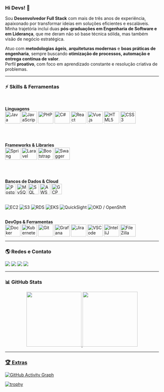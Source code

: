 ### Hi Devs! 🚀

Sou **Desenvolvedor Full Stack** com mais de três anos de experiência, apaixonado por transformar ideias em soluções eficientes e escaláveis.  
Minha trajetória inclui duas **pós-graduações em Engenharia de Software e em Liderança**, que me deram não só base técnica sólida, mas também visão de negócio estratégica.  

Atuo com **metodologias ágeis**, **arquiteturas modernas** e **boas práticas de engenharia**, sempre buscando **otimização de processos, automação e entrega contínua de valor**.  
Perfil **proativo**, com foco em aprendizado constante e resolução criativa de problemas.

---

### ⚡ Skills & Ferramentas

<div style="display: inline_block"><br>
  
**Linguagens**
<br>
<img align="center" alt="Java" height="40" width="50" src="https://cdn.jsdelivr.net/gh/devicons/devicon/icons/java/java-original.svg"/>
<img align="center" alt="JavaScript" height="40" width="50" src="https://cdn.jsdelivr.net/gh/devicons/devicon/icons/javascript/javascript-original.svg"/>
<img align="center" alt="PHP" height="40" width="50" src="https://cdn.jsdelivr.net/gh/devicons/devicon/icons/php/php-original.svg"/>
<img align="center" alt="C#" height="40" width="50" src="https://cdn.jsdelivr.net/gh/devicons/devicon/icons/csharp/csharp-original.svg"/>
<img align="center" alt="React" height="40" width="50" src="https://cdn.jsdelivr.net/gh/devicons/devicon/icons/react/react-original.svg"/>
<img align="center" alt="Vue.js" height="40" width="50" src="https://cdn.jsdelivr.net/gh/devicons/devicon/icons/vuejs/vuejs-original.svg"/>
<img align="center" alt="HTML5" height="40" width="50" src="https://cdn.jsdelivr.net/gh/devicons/devicon/icons/html5/html5-original.svg"/>
<img align="center" alt="CSS3" height="40" width="50" src="https://cdn.jsdelivr.net/gh/devicons/devicon/icons/css3/css3-original.svg"/>

<br>
<br>

**Frameworks & Libraries**
<br>
<img align="center" alt="Spring" height="40" width="50" src="https://cdn.jsdelivr.net/gh/devicons/devicon/icons/spring/spring-original.svg"/>
<img align="center" alt="Laravel" height="40" width="50" src="https://cdn.jsdelivr.net/gh/devicons/devicon/icons/laravel/laravel-original.svg"/>
<img align="center" alt="Bootstrap" height="40" width="50" src="https://cdn.jsdelivr.net/gh/devicons/devicon/icons/bootstrap/bootstrap-original.svg"/>
<img align="center" alt="Swagger" height="40" width="50" src="https://cdn.jsdelivr.net/gh/devicons/devicon/icons/swagger/swagger-original.svg"/>

<br>
<br>

**Bancos de Dados & Cloud**
<br>
<img alt="PostgreSQL" height="34" src="https://cdn.jsdelivr.net/gh/devicons/devicon/icons/postgresql/postgresql-original.svg"/>
<img alt="MySQL" height="34" src="https://cdn.jsdelivr.net/gh/devicons/devicon/icons/mysql/mysql-original.svg"/>
<img alt="SQL Server" height="34" src="https://cdn.jsdelivr.net/gh/devicons/devicon/icons/microsoftsqlserver/microsoftsqlserver-plain.svg"/>
<img alt="AWS" height="34" src="https://cdn.jsdelivr.net/gh/devicons/devicon/icons/amazonwebservices/amazonwebservices-original.svg"/>
<img alt="GCP" height="34" src="https://cdn.jsdelivr.net/gh/devicons/devicon/icons/googlecloud/googlecloud-original.svg"/>

<br>

<img alt="EC2" src="https://img.shields.io/badge/EC2-232F3E?style=flat-square&logo=amazon-aws&logoColor=white">
<img alt="S3"  src="https://img.shields.io/badge/S3-232F3E?style=flat-square&logo=amazon-aws&logoColor=white">
<img alt="RDS" src="https://img.shields.io/badge/RDS-232F3E?style=flat-square&logo=amazon-aws&logoColor=white">
<img alt="EKS" src="https://img.shields.io/badge/EKS-232F3E?style=flat-square&logo=amazon-aws&logoColor=white">
<img alt="QuickSight" src="https://img.shields.io/badge/QuickSight-232F3E?style=flat-square&logo=amazon-aws&logoColor=white">
<img alt="OKD / OpenShift" src="https://img.shields.io/badge/OKD%20%2F%20OpenShift-EE0000?style=flat-square&logo=redhatopenshift&logoColor=white">

<br>
<br>

**DevOps & Ferramentas**
<br>
<img align="center" alt="Docker" height="40" width="50" src="https://cdn.jsdelivr.net/gh/devicons/devicon/icons/docker/docker-original.svg"/>
<img align="center" alt="Kubernetes" height="40" width="50" src="https://cdn.jsdelivr.net/gh/devicons/devicon/icons/kubernetes/kubernetes-plain.svg"/>
<img align="center" alt="Git" height="40" width="50" src="https://cdn.jsdelivr.net/gh/devicons/devicon/icons/git/git-original.svg"/>
<img align="center" alt="Grafana" height="40" width="50" src="https://cdn.jsdelivr.net/gh/devicons/devicon/icons/grafana/grafana-original.svg"/>
<img align="center" alt="Jira" height="40" width="50" src="https://cdn.jsdelivr.net/gh/devicons/devicon/icons/jira/jira-original.svg"/>
<img align="center" alt="VSCode" height="40" width="50" src="https://cdn.jsdelivr.net/gh/devicons/devicon/icons/vscode/vscode-original.svg"/>
<img align="center" alt="IntelliJ" height="40" width="50" src="https://cdn.jsdelivr.net/gh/devicons/devicon/icons/intellij/intellij-original.svg"/>
<img align="center" alt="FileZilla" height="40" width="50" src="https://cdn.jsdelivr.net/gh/devicons/devicon/icons/filezilla/filezilla-plain.svg"/>
</div>

---

### 🌎 Redes e Contato  

<div style="display: inline_block">
<a href="https://www.linkedin.com/in/cleiver-soares-b81526169/" target="_blank"><img src="https://img.shields.io/badge/-LinkedIn-%230077B5?style=for-the-badge&logo=linkedin&logoColor=white"></a>
<a href="mailto:cleiversoares2@gmail.com"><img src="https://img.shields.io/badge/Outlook-0078D4?style=for-the-badge&logo=microsoft-outlook&logoColor=white"></a>
<a href="https://api.whatsapp.com/send?phone=5521966525932"><img src="https://img.shields.io/badge/WhatsApp-25D366?style=for-the-badge&logo=whatsapp&logoColor=white"></a>
<a href="mailto:cleiversoares2@gmail.com"><img src="https://img.shields.io/badge/Gmail-D14836?style=for-the-badge&logo=gmail&logoColor=white"></a>
</div>

---

### 📊 GitHub Stats  

<div align="center">
<a href="https://github.com/CleiverSoares">
<img height="180em" src="https://github-readme-stats.vercel.app/api?username=CleiverSoares&show_icons=true&theme=tokyonight&include_all_commits=true&count_private=true"/>
<img height="180em" src="https://github-readme-stats.vercel.app/api/top-langs/?username=CleiverSoares&layout=compact&langs_count=7&theme=tokyonight"/>
</div>

---

### 🏆 Extras  

![GitHub Activity Graph](https://github-readme-activity-graph.vercel.app/graph?username=CleiverSoares&theme=tokyo-night)

[![trophy](https://github-profile-trophy.vercel.app/?username=CleiverSoares&theme=tokyonight&column=7)](https://github.com/ryo-ma/github-profile-trophy)
